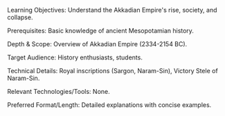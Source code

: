Learning Objectives: Understand the Akkadian Empire's rise, society, and collapse.

Prerequisites: Basic knowledge of ancient Mesopotamian history.

Depth & Scope: Overview of Akkadian Empire (2334-2154 BC).

Target Audience: History enthusiasts, students.

Technical Details: Royal inscriptions (Sargon, Naram-Sin), Victory Stele of Naram-Sin.

Relevant Technologies/Tools: None.

Preferred Format/Length: Detailed explanations with concise examples.
